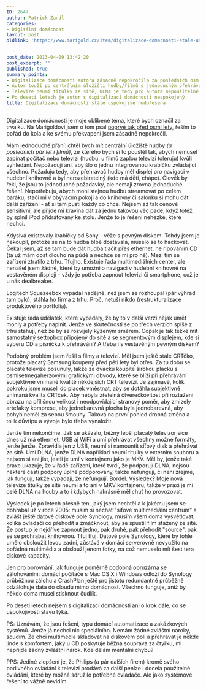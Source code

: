 ```yaml
---
ID: 2647
author: Patrick Zandl
categories:
- Digitální domácnost
layout: post
oldlink: 'https://www.marigold.cz/item/digitalizace-domacnosti-stale-uspokojive-nedoresena

  '
post_date: 2013-04-09 13:42:20
post_excerpt: ''
published: true
summary_points:
- Digitalizace domácnosti autora zásadně nepokročila za posledních osm let.
- Autor touží po centrálním úložišti hudby/filmů s jednoduchým přehráváním.
- Televize neumí titulky ze sítě, DLNA je tedy pro autora nepoužitelné.
- Po deseti letech je autor s digitalizací domácnosti nespokojený.
title: Digitalizace domácnosti stále uspokojivě nedořešena
---
```


<p>Digitalizace domácnosti je moje oblíbené téma, které bych označil za trvalku. Na Marigoldovi jsem o tom psal <a href="http://www.marigold.cz/item/digitalizace-domacnosti-neni-jednoducha-pevnodiskove-rekordery">poprvé tak před osmi lety</a>, řeším to pořád do kola a ke svému překvapení jsem zásadně nepokročil.</p

<!--more-->

<p>Mám jednoduché přání: chtěl bych mít centrální úložiště hudby <em>(a posledních pár let i filmů)</em>, ze kterého bych si to pouštěl tak, abych nemusel zapínat počítač nebo televizi (hudbu, u filmů zaplou televizi toleruju) kvůli vyhledání. Nepožaduji ani, aby šlo o jednu integrovanou krabičku zvládající všechno. Požaduju tedy, aby přehrávač hudby měl displej pro navigaci v hudební knihovně a byl nerozebiratelný (kdo má děti, chápe). Člověk by řekl, že jsou to jednoduché požadavky, ale nemají zrovna jednoduché řešení. Nepotřebuju, abych mohl stejnou hudbu streamovat po celém baráku, stačí mi v obývacím pokoji a do knihovny či salonku si mohu dát další zařízení - ať si tam pustí každý co chce. Nejsem až tak cenově sensitivní, ale přijde mi kravina dát za jednu takovou věc pade, když totéž by splnil iPod přidrátovaný ke stolu. Jenže to je řešení nehezké, které nechci.</p>

<p>Kdysivá existovaly krabičky od Sony - věže s pevným diskem. Tehdy jsem je nekoupil, protože se na to hudba blbě dostávala, muselo se to hackovat. Čekal jsem, až se tam bude dát hudba tlačit přes ethernet, ne ripováním CD (ta už mám dost dlouho na půdě a nechce se mi pro ně). Mezi tím se zařízení ztratilo z trhu. Tfujho. Existuje řada multimediálních center, ale nenašel jsem žádné, které by umožnilo navigaci v hudební knihovně na vestavěném displeji - vždy je potřeba zapnout televizi či smartphone, což je u nás dealbreaker.</p>

<p>Logitech Squezeebox vypadal nadějně, než jsem se rozhoupal (pár výhrad tam bylo), stáhla ho firma z trhu. Proč, netuší nikdo (restrukturalizace produktového portfolia).</p>

<p>Existuje řada udělátek, které vypadaly, že by to v další verzi nějak umět mohly a potřeby naplnit. Jenže ve skutečnosti se po třech verzích spíše z trhu stahují, než že by se rozvíjely kýženým směrem. Copak je tak těžké mít samostatný settopbox připojený do sítě a se segmentovým displejem, kde si vyberu CD a písničku k přehrávání? A třeba i s vestavěným pevným diskem?</p>

<p>Podobný problém jsem řešil s filmy a televizí. Měl jsem ještě stále CRTčko, protože placatý Samsung koupený před pěti lety byl otřes. Za tu dobu se placaté televize posunuly, takže za dvacku koupíte širokou placku s osmisetmegaherzovými grafickými obvody, které se blíží při přehrávání subjektivně vnímané kvalitě někdejších CRT televizí. Je zajímavé, kolik pokroku jsme museli do placek vměstnat, aby se dotáhla subjektivně vnímaná kvalita CRTček. Aby nebyla zřetelná čtverečkovitost při roztažení obrazu na přílišnou velikost i neodpovídající stranový poměr, aby zmizely artefakty komprese, aby jednobarevná plocha byla jednobarevná, aby pohyb neměl za sebou šmouhy. Taková na první pohled drobná změna a tolik důvtipu a vývoje bylo třeba vynaložit.</p>

<p>Jenže tím nekončíme. Jak se ukázalo, běžný lepší placatý televizor sice dnes už má ethernet, USB aj WiFi a umí přehrávat všechny možné formáty, jenže jenže. Zpravidla jen z USB, neumí si namountit síťový disk a přehrávat ze sítě. Umí DLNA, jenže DLNA například neumí titulky v externím souboru a nejsem si ani jist, jestli je umí v kontajneru jako je MKV. Měl by, jenže také praxe ukazuje, že v řadě zařízení, které tvrdí, že podporují DLNA, nejsou některé části podpory úplně podporovány, takže nefungují, či není zřejmé, jak fungují, takže vypadají, že nefungují. Bordel. Výsledek? Moje nová televize titulky ze sítě neumí a to ani v MKV kontajneru, takže v praxi je mi celé DLNA na houby a to i kdybych nakrásně měl chuť ho provozovat.</p>

<p>Výsledek je po letech přesně ten, jaký jsem nechtěl a k jakému jsem se dohrabal už v roce 2005: musím si nechat "síťové multimediální centrum" a zvlášť ještě datové diskové pole Synology, musím všem doma vysvětlovat, kolika ovladači co přehodit a zmáčknout, aby se spustil film stažený ze sítě. Že postup je nejdříve zapnout jedno, pak druhé, pak přehodit "source", pak se se prohrabat knihovnou. Tfuj tfuj. Datové pole Synology, které by tohle umělo obsloužit levou zadní, zůstává v domácí serverovně nevyužito na pořádná multimédia a obslouží jenom fotky, na což nemuselo mít šest tera diskové kapacity.</p>

<p>Jen pro porovnání, jak funguje poměrně podobná opruzárna se zálohováním: domácí počítače s Mac OS X i Windows odloží do Synology průběžnou zálohu a CrashPlan ještě pro jistotu redundantně průběžně odzálohuje data do cloudu mimo domácnost. Všechno funguje, aniž by někdo doma musel stisknout čudlík.</p>

<p>Po deseti letech nejsem s digitalizací domácnosti ani o krok dále, co se uspokojivosti stavu týká.</p>

<p>PS: Uznávám, že jsou řešení, typu domácí automatizace a zakázkových systémů. Jenže já nechci nic speciálního. Nemám žádné zvláštní nároky, soudím. Že chci multimédia skladovat na diskovém poli a přehrávat je někde jinde s komfortem, jaký u CD poskytuje běžná souprava za čtyřku, mi nepřijde žádný zvláštní nárok. Kde dělám mentální chybu?</p>

<p>PPS: Jediné zlepšení je, že Philips (a pár dalších firem) kromě svého podivného ovládání k televizi prodává za další peníze i docela použitelné ovládání, které by možná sdružilo potřebné ovladače. Ale jako systémové řešení to vážně nevidím.</p>